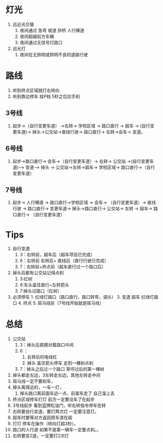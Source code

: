 # 灯光
1. 远近光交替
	1.  夜间通过 急弯 坡道 拱桥 人行横道
	2. 夜间超越前方车辆
	3. 夜间通过无信号灯路口
2. 远光灯
	1. 夜间在无照明或照明不良的道路行驶
# 路线
1. 听到终点区域就打右转向
2. 听到靠边停车 挂P档 5秒之后拉手刹
## 3号线
1. 起步->（自行变更车道） ->右转-> 学校区域 -> 路口直行 -> 超车 -> (自行变更车道)-> 掉头->公交站->直线行驶-> 路口直行-> 左转->会车-> 变道。
## 6号线
1.  起步->路口直行-> 会车->（自行变更车道）-> 右转-> 公交站 ->(自行变更车道)--> 变道—> 掉头 -> 公交站->左转->超车-> 学校区域-> 路口直行->（自行变更车道）
## 7号线
1. 起步-> 人行横道 -> 路口直行->学校区域 -> 会车-> （自行变更车道）-> 直线行驶 -> 路口直行-> 变更车道-> 掉头->路口直行-> 公交站-> 左转 -> 超车-> 路口直行-> （自行变更车道）
# Tips
1. 自行变道
	1. 3：右转前，超车后（超车项目已完成）
	2. 6：右转前 右转后+ 直线后（直行行驶已完成）
	3. 7：右转前+终点前（超车直行过一个路口后）
2. 掉头后都有公交站记得点刹
	1. 3:红树
	2. 6:车头盖住直行+左转箭头
	3. 7:掉头过路口（红树）
3. 必须停车
		1. 红绿灯路口（路口直行，路口转弯，调头）
		3.  变道  超车 红绿灯路口
		4. 终点
		5. 斑马线前（7号线开始就是斑马线）

# 总结
1. 公交站
	1. 3：掉头后肩膀对着路口中间
	2. 6 ：
		1. 右转后的电线杠
		2.  掉头 盖住箭头停车 走到一棵树点刹
	3. 7：掉头之后过一个路口 草坪过后的第一棵树
2.  掉头都走左边，3左转走左边，其他左转走中间
3. 斑马线一定不要刹车，
4. 掉头离得远的，一车一灯，
	1. 掉头路口离前面车远一点，前面车走了 自己溜上去 
5. 终点区域停车打灯  前方一定要没车了在起步
6. 3号线起步 看到蓝牌松油门，听右转指令停车在转
7. 右转要自行变道，要打两次灯 一定要注意灯。
8. 超车时要等对方返回原车道在超
9. 打灯 停车在操作（转向灯超3秒）。
10. 路口的人行道 如果不是第一辆车一定要点刹。。
11. 右转要变2道，一定要打2次灯